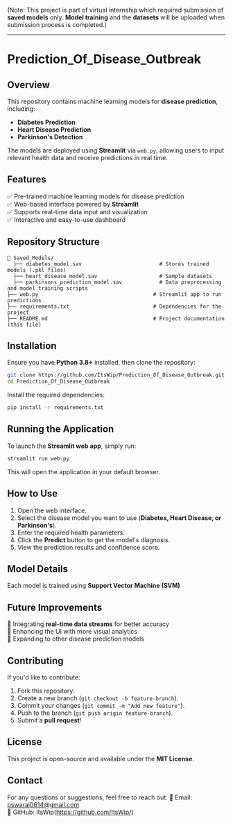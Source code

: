 (Note: This project is part of virtual internship which required submission of **saved models** only. **Model training** and the **datasets** will be uploaded when submission process is completed.)

---

# Prediction_Of_Disease_Outbreak

## Overview
This repository contains machine learning models for **disease prediction**, including:
- **Diabetes Prediction**
- **Heart Disease Prediction**
- **Parkinson's Detection**

The models are deployed using **Streamlit** via `web.py`, allowing users to input relevant health data and receive predictions in real time.

## Features
✅ Pre-trained machine learning models for disease prediction  
✅ Web-based interface powered by **Streamlit**  
✅ Supports real-time data input and visualization  
✅ Interactive and easy-to-use dashboard  

## Repository Structure
```
📂 Saved_Models/
  ├── diabetes_model.sav                         # Stores trained models (.pkl files)
  ├── heart_disease_model.sav                    # Sample datasets
  ├── parkinsons_prediction_model.sav            # Data preprocessing and model training scripts
├── web.py                                     # Streamlit app to run predictions
├── requirements.txt                           # Dependencies for the project
├── README.md                                  # Project documentation (this file)
```

## Installation
Ensure you have **Python 3.8+** installed, then clone the repository:
```bash
git clone https://github.com/ItsWip/Prediction_Of_Disease_Outbreak.git
cd Prediction_Of_Disease_Outbreak
```
Install the required dependencies:
```bash
pip install -r requirements.txt
```

## Running the Application
To launch the **Streamlit web app**, simply run:
```bash
streamlit run web.py
```
This will open the application in your default browser.

## How to Use
1. Open the web interface.
2. Select the disease model you want to use (**Diabetes, Heart Disease, or Parkinson's**).
3. Enter the required health parameters.
4. Click the **Predict** button to get the model's diagnosis.
5. View the prediction results and confidence score.

## Model Details
Each model is trained using **Support Vector Machine (SVM)**

## Future Improvements
🔹 Integrating **real-time data streams** for better accuracy  
🔹 Enhancing the UI with more visual analytics  
🔹 Expanding to other disease prediction models  

## Contributing
If you'd like to contribute:
1. Fork this repository.
2. Create a new branch (`git checkout -b feature-branch`).
3. Commit your changes (`git commit -m "Add new feature"`).
4. Push to the branch (`git push origin feature-branch`).
5. Submit a **pull request**!

## License
This project is open-source and available under the **MIT License**.

## Contact
For any questions or suggestions, feel free to reach out:
📧 Email: pswaraj0614@gmail.com  
🐙 GitHub: ItsWip(https://github.com/ItsWip/)

